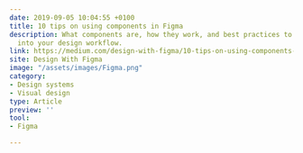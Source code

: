 ```yaml
---
date: 2019-09-05 10:04:55 +0100
title: 10 tips on using components in Figma
description: What components are, how they work, and best practices to incorporate them
  into your design workflow.
link: https://medium.com/design-with-figma/10-tips-on-using-components-in-figma-c7db9c5e7fe1
site: Design With Figma
image: "/assets/images/Figma.png"
category:
- Design systems
- Visual design
type: Article
preview: ''
tool:
- Figma

---
```

